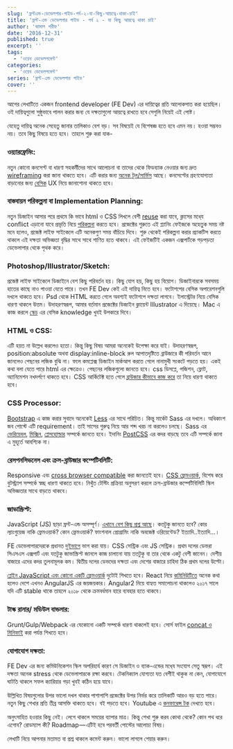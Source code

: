 ```yaml
---
slug: 'ফ্রন্টএন্ড-ডেভেলপার-গাইড-পর্ব-২-যা-কিছু-আয়ত্বে-থাকা-চাই'
title: 'ফ্রন্ট-এন্ড ডেভেলপার গাইড - পর্ব ২ - যা কিছু আয়ত্বে থাকা চাই'
author: 'কামাল শরীফ'
date: '2016-12-31'
published: true
excerpt: ''
tags:
  - 'ওয়েব ডেভেলপমেন্ট'
categories:
  - 'ওয়েব ডেভেলপমেন্ট'
series: 'ফ্রন্ট-এন্ড ডেভেলপার গাইড'
cover: ''
---
```


আগের লেখাটিতে একজন frontend developer (FE Dev) এর দায়িত্বের প্রতি আলোকপাত করা হয়েছিল। ওই দায়িত্বগুলো সুষ্ঠুভাবে পালন করার জন্য যে দক্ষতাগুলো আয়ত্বে রাখতে হবে সেগুলি নিয়েই এই পোষ্ট।

যেহেতু দায়িত্ব অনেক সেহেতু জানার তালিকাও বেশ বড়। সব বিষয়েই যে বিশেষজ্ঞ হতে হবে এমন নয়। হওয়া সম্ভবও নয়। তবে কিছু বিষয়ে হতে হবে। তাহলে শুরু করা যাক-

### ওয়্যারফ্রেমিং:

নতুন কোনো কনসেপ্ট বা ধারণা সহকর্মীদের সাথে আলোচনা বা তাদের থেকে ফিডব্যাক নেওয়ার জন্য দ্রুত [wireframing](https://www.youtube.com/watch?v=i4Zg6_yKOh8) করা জানা থাকতে হবে। এটি করার জন্য [অনেক টুল/সার্ভিস](https://www.creativebloq.com/wireframes/top-wireframing-tools-11121302) আছে। কনসেপ্টের গ্রহণযোগ্যতা বাড়ানোর জন্য [বেসিক](https://medium.com/@uxhow/ux-design-resource-guide-926676be3e0#.dzmvmcpm4) UX নিয়ে জানাশোনা থাকতে হবে।

### বাস্তবায়ন পরিকল্পনা বা Implementation Planning:

নতুন ডিজাইন আসার পরে প্রথমে কি ভাবে html ও CSS লিখলে বেশী [reuse](http://css.world/dry-css/) করা যাবে, ক্লাসের মধে্য conflict এড়ানো যাবে প্রভৃতি নিয়ে [পরিকল্পনা](https://www.edx.org/course/advanced-css-concepts-microsoft-dev218x) করতে হবে। প্রজেক্টের শুরুতে এই প্ল্যানিং ফেইজকে অহেতুক সময় নষ্ট মনে হলেও, প্রজেক্ট লাইফ সাইকেলে এটি অনেকগুণ সময় বাঁচিয়ে দিবে। শুরু থেকেই পরিকল্পনা করার প্র্যাকটিস করতে থাকলে এই দক্ষতা অভিজ্ঞতা বৃদ্ধির সাথে সাথে শাণিত হতে থাকবে। এই ফেইজটিই একজন এক্সপার্টকে গড়পড়তা ডেভেলাপার থেকে পৃথক করে।

### Photoshop/Illustrator/Sketch:

প্রজেক্ট লাইফ সাইকেলে ডিজাইনে বেশ কিছু পরিবর্তন হয়। কিছু যোগ হয়, কিছু হয় বিয়োগ। ডিজাইনারকে সবসময় হাতের কাছে নাও পাওয়া যেতে পারে। তখন FE Dev কেই এই দায়িত্ব নিতে হবে। ফটোশপের বেসিক অপারেশনগুলি দখলে থাকতে হবে। Psd থেকে HTML করতে গেলে অবশ্যই ফটোশপে দক্ষতা লাগবে। ইলাস্ট্রেটর নিয়ে বেসিক ধারণা থাকলে উত্তম। উদাহরণস্বরূপ, আমার বর্তমান প্রজেক্টের ডিজাইন ক্লায়েন্ট Illustrator এ দিয়েছে। Mac এ কাজ করলে [স্কেচ](https://www.sketchapp.com/) এর বেসিক knowledge খুবই উপকারে দিবে।

### HTML ও CSS:

এটি হয়ত না উল্লেখ করলেও হতো। কিন্তু কিছু বিষয় আমরা অনেকেই উপেক্ষা করে যাই। উদাহরণস্বরূপ, position:absolute অথবা display:inline-block রুল আপাতদৃষ্টিতে ব্রাউজারে কী পরিবর্তন আনে জানলেও পেছনের লজিক বুঝি না। ফলে কমপ্লেক্স ডিজাইন মার্কআপ করতে গেলে নানামুখী সংকটে পড়তে হয়। একই কথা বলা যেতে পারে html এর ক্ষেত্রেও। পেছনের লজিকগুলো জানতে হবে। css ডিসপ্লে, পজিশন, ফ্লোট, অ্যানিমেশন নখদর্পণে থাকতে হবে। CSS আর্কিটেক্ট হতে গেলে [ব্রাউজার কীভাবে কাজ করে](https://www.html5rocks.com/en/tutorials/internals/howbrowserswork/) তা নিয়ে ধারণা থাকতে হবে।

### CSS Processor:

[Bootstrap](http://getbootstrap.com/) এ কাজ করার সুবাদে অনেকেই [Less](http://lesscss.org/) এর সাথে পরিচিত। কিন্তু মার্কেট Sass এর দখলে। অধিকাংশ জব পোস্টে এটি requirement। তাই সাসের গুরুত্ব নিয়ে আর শব্দ খরচ না করলেও চলছে। Sass এর [ভেরিয়েবল](https://www.youtube.com/playlist?list=PL2CB1F80266E986EA), [মিক্সিন](https://www.youtube.com/playlist?list=PL2CB1F80266E986EA), [প্লেসহোল্ডার](https://www.youtube.com/playlist?list=PL2CB1F80266E986EA) সম্পর্কে জানতে হবে। ইদানিং [PostCSS](http://postcss.org/) এর কদর বাড়ছে তবে এটি সম্পর্কে জানা এ মুহূর্তে আবশ্যিক না।

### রেসপনসিভনেস এবং ক্রস-ব্রাউজার কম্পেটিবলিটি:

Responsive এবং [cross browser compatible](https://www.sitepoint.com/the-7-cross-browser-testing-tools-you-need-in-2016/) করা জানতেই হবে। [CSS ফ্রেমওয়ার্ক](https://speckyboy.com/top-50-css/), বিশেষ করে বুটস্ট্র্যাপ সম্পর্কে স্বচ্ছ ধারণা থাকতে হবে। নিখুঁত টেস্টিং প্রক্রিয়া অনুসরণ করলে ক্রস-ব্রাউজার কম্পেটিবিলিটি স্কিল অভিজ্ঞতার সাথে বাড়তে থাকবে।

### জাভাস্ক্রিপ্ট:

JavaScript (JS) ছাড়া ফ্রন্ট-এন্ড অসম্পূর্ণ। [এখানে বেশ কিছু প্রশ্ন আছে](https://hackernoon.com/how-it-feels-to-learn-javascript-in-2016-d3a717dd577f)। কতটুকু জানতে হবে? কোর ল্যাংগুয়েজ নাকি ফ্রেমওয়ার্ক? কোন ফ্রেমওয়ার্ক? ফাংশনাল প্রোগ্রামিং নাকি অবজেক্ট ওরিয়েন্টেড? ইত্যাদি..ইত্যাদি…।

FE ডেভেলাপারদেরকে প্রধানত [দুইভাগে](https://css-tricks.com/the-front-end-developers-dilemma/) ভাগ করা যায়। CSS সেন্ট্রিক এবং JS সেন্ট্রিক। প্রথম দলের ডেভরা সিএসএস এক্সপার্ট এবং যতটুকু জাভাস্ক্রিপ্ট জানলে কাজ চালানো যায় ততটুকু বা তার থেকে একটু বেশী জানেন। দেশীয় বাজারে এদের কদর তুলনামূলক কম। দ্বিতীয় দলের ডেভদের দক্ষতা এবং দেশের বাজারে চাহিদা ঠিক প্রথম দলের উল্টো।

[প্লেইন JavaScript এবং কোনো একটি ফ্রেমওয়ার্ক](https://medium.com/javascript-scene/top-javascript-frameworks-topics-to-learn-in-2017-700a397b711) দুটোই শিখতে হবে। React নিয়ে [কমিনিউটিতে](https://www.facebook.com/groups/talkjs.net/) অনেক কথা হলেও দেশে এখনও AngularJS এর জয়জয়কার। Angular2 নিয়ে বাহ্যত সমালোচনা থাকলেও ২০১৭ সালে যদি এটি stable থাকে তাহলে ২০১৮ থেকে ক্রমবর্ধমান হারে ব্যবহার হতে থাকবে।

### টাস্ক রানার/ মডিউল বান্ডলার:

Grunt/Gulp/Webpack এর যেকোনো একটি সম্পর্কে ধারণা থাকলেই হবে। সোর্স ফাইল [concat ও মিনিফাই](https://www.youtube.com/playlist?list=PLLnpHn493BHE2RsdyUNpbiVn-cfuV7Fos) করা পর্যন্ত শিখতে হবে।

### যোগাযোগ দক্ষতা:

FE Dev এর জন্য কমিউনিকেশন স্কিল অপরিহার্য কারণ সে ডিজাইন ও ব্যাক-এন্ডের মধে্য সংযোগ সেতু স্বরূপ। এই দক্ষতা অনেক stress থেকে ডেভেলাপারকে রক্ষা করবে। টেকনিক্যাল যোগ্যতা যত বেশীই থাকুক না কেন, যোগাযোগে ঘাটতি থাকলে সফল ক্যারিয়ার গড়া খুবই কঠিন হয়ে যাবে।

উল্লিখিত বিষয়গুলোর উপর ভালো দখল থাকার পাশাপাশি প্রজেক্টের উপর নির্ভর করে তালিকাটি আরও বড় হতে পারে। নতুন কিছু শেখার প্রতি তীব্র আসক্তি থাকতে হবে। বই পড়তে হবে। Youtube এ [কনফারেন্স টক](https://www.youtube.com/user/jsconfeu) দেখতে হবে।

অনুৎসাহিত হওয়ার কিছু নেই। লেগে থাকলে সময়ের ব্যাপার মাত্র। কিন্তু শেখা শুরু করব কোথা থেকে? কোন পথ ধরে এগোব? রোডম্যাপ কী? Roadmap — এটিই হবে পরবর্তী পোস্টের আলোচ্য বিষয়।

লেখাটি নিয়ে আপনার মতামত বা প্রশ্ন থাকলে কমেন্ট করুন। ভালো লাগলে শেয়ার করুন।
